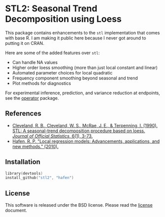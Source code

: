 # STL2: Seasonal Trend Decomposition using Loess

This package contains enhancements to the `stl` implementation that comes with base R.  I am making it public here because I never got around to putting it on CRAN.

Here are some of the added features over `stl`:

- Can handle NA values
- Higher order loess smoothing (more than just local constant and linear)
- Automated parameter choices for local quadratic
- Frequency component smoothing beyond seasonal and trend
- Plot methods for diagnostics

For experimental inference, prediction, and variance reduction at endpoints, see the [operator](http://github.com/hafen/operator) package.

## References

- [Cleveland, R. B., Cleveland, W. S., McRae, J. E., & Terpenning, I. (1990). STL: A seasonal-trend decomposition procedure based on loess. *Journal of Official Statistics*, 6(1), 3-73.](http://cs.wellesley.edu/~cs315/Papers/stl%20statistical%20model.pdf)
- [Hafen, R. P. "Local regression models: Advancements, applications, and new methods." (2010).](http://search.proquest.com/docview/749923640)

## Installation

```s
library(devtools)
install_github("stl2", "hafen")
```

## License

This software is released under the BSD license.  Please read the [license](https://github.com/hafen/stl2/blob/master/LICENSE.md) document.


